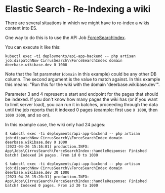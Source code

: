 # Elastic Search - Re-Indexing a wiki

There are several situations in which we might have to re-index a wikis content into ES.

One way to do this is to use the API Job [ForceSearchIndex](/app/Jobs/CirrusSearch/ForceSearchIndex.php).

You can execute it like this:
```
kubectl exec -ti deployments/api-app-backend -- php artisan job:dispatchNow CirrusSearch\\ForceSearchIndex domain deerbase.wikibase.dev 0 1000
```

Note that the 1st parameter (`domain` in this example) could be any other DB column. The second argument is the value to match against. In this example this means: "Run this for the wiki with the domain 'deerbase.wikibase.dev'".

Parameter 3 and 4 represent a start and endpoint for the pages that should be indexed. If you don't know how many pages the wiki has (or if you want to limit server load), you can run it in batches, proceeding through the data until the job reports that it indexed 0 pages (example: first use `0 1000`, then `1000 2000`, and so on).

In this example case, the wiki only had 24 pages:
```
$ kubectl exec -ti deployments/api-app-backend -- php artisan job:dispatchNow CirrusSearch\\ForceSearchIndex domain deerbase.wikibase.dev 0 1000
[2023-04-26 15:16:01] production.INFO: App\Jobs\CirrusSearch\ForceSearchIndex::handleResponse: Finished batch! Indexed 24 pages. From id 0 to 1000  

$ kubectl exec -ti deployments/api-app-backend -- php artisan job:dispatchNow CirrusSearch\\ForceSearchIndex domain deerbase.wikibase.dev 30 1000
[2023-04-26 15:20:31] production.INFO: App\Jobs\CirrusSearch\ForceSearchIndex::handleResponse: Finished batch! Indexed 0 pages. From id 30 to 1000  
```
